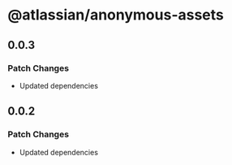# @atlassian/anonymous-assets

## 0.0.3

### Patch Changes

- Updated dependencies

## 0.0.2

### Patch Changes

- Updated dependencies
